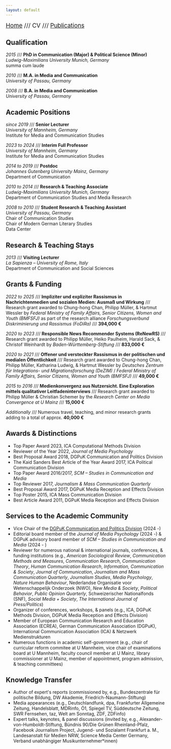 ```yaml
---
layout: default
---
```


<span style="font-size:14pt">[Home](./index.html) /// CV /// [Publications](./publications.html)</span>

## Qualification

*2015* /// **PhD in Communication (Major) & Political Science (Minor)**
<br>*Ludwig-Maximilians University Munich, Germany*
<br>summa cum laude

*2010* /// **M.A. in Media and Communication**
<br>*University of Passau, Germany*

*2008* /// **B.A. in Media and Communication**
<br>*University of Passau, Germany*

## Academic Positions

*since 2019* /// **Senior Lecturer**
<br>*University of Mannheim, Germany*
<br>Institute for Media and Communication Studies

*2023 to 2024* /// **Interim Full Professor**
<br>*University of Mannheim, Germany*
<br>Institute for Media and Communication Studies

*2014 to 2019* /// **Postdoc**
<br>*Johannes Gutenberg University Mainz, Germany*
<br>Department of Communication

*2010 to 2014* /// **Research & Teaching Associate**
<br>*Ludwig-Maximilians University Munich, Germany*
<br>Department of Communication Studies and Media Research

*2008 to 2010* /// **Student Research & Teaching Assistant**
<br>*University of Passau, Germany*
<br>Chair of Communication Studies
<br>Chair of Modern German Literary Studies
<br>Data Center

## Research & Teaching Stays

*2013* /// **Visiting Lecturer**
<br>*La Sapienza – University of Rome, Italy*
<br>Department of Communication and Social Sciences

## Grants & Funding

*2022 to 2025* /// **Impliziter und expliziter Rassismus in Nachrichtenmedien und sozialen Medien: Ausmaß und Wirkung** /// Research grant awarded to Chung-hong Chan, Philipp Müller, & Hartmut Wessler by *Federal Ministry of Family Affairs, Senior Citizens, Women and Youth (BMFSFJ)* as part of the research alliance *Forschungsverbund Diskriminierung und Rassismus (FoDiRa)* /// **394,000 €** 

*2020 to 2023* /// **Responsible News Recommender Systems (ReNewRS)** /// Research grant awarded to Philipp Müller, Heiko Paulheim, Harald Sack, & Christof Weinhardt by *Baden-Württemberg-Stiftung* /// **833,000 €**

*2020 to 2021* /// **Offener und versteckter Rassismus in der politischen und medialen Öffentlichkeit**
/// Research grant awarded to Chung-hong Chan, Philipp Müller, Katharina Ludwig, & Hartmut Wessler by *Deutsches Zentrum für Integrations- und Migrationsforschung (DeZIM)* / *Federal Ministry of Family Affairs, Senior Citizens, Women and Youth (BMFSFJ)* /// **49,000 €**

*2015 to 2016* /// **Medienkonvergenz aus Nutzersicht. Eine Exploration mittels qualitativer Leitfadeninterviews** /// Research grant awarded to Philipp Müller & Christian Schemer by the *Research Center on Media Convergence at U Mainz* /// **15,000 €**

*Additionally* /// Numerous travel, teaching, and minor research grants adding to a total of approx. **40,000 €**

## Awards & Distinctions

* Top Paper Award 2023, ICA Computational Methods Division
* Reviewer of the Year 2022, *Journal of Media Psychology*
* Best Proposal Award 2018, DGPuK Communication and Politics Division
* The Kaid Sanders Best Article of the Year Award 2017, ICA Political Communication Division
* Top Paper Award 2016/2017, *SCM – Studies in Communication and Media*
* Top Reviewer 2017, *Journalism & Mass Communication Quarterly*
* Best Proposal Award 2017, DGPuK Media Reception and Effects Division
* Top Poster 2015, ICA Mass Communication Division
* Best Article Award 2011, DGPuK Media Reception and Effects Division

## Services to the Academic Community

* Vice Chair of the <a href="https://www.dgpuk.de/de/fachgruppen/kommunikation-und-politik" target="_blank">DGPuK Communication and Politics Division</a> (2024 -)
* Editorial board member of the *Journal of Media Psychology* (2024 -) & DGPuK advisory board member of *SCM – Studies in Communication and Media* (2024 - )
* Reviewer for numerous national & international journals, conferences, & funding institutions (e.g., *American Sociological Review*, *Communication Methods and Measures*, *Communication Research*, *Communication Theory*, *Human Communication Research*, *Information, Communication & Society*,  *Journal of Communication*, *Journalism and Mass Communication Quarterly*, *Journalism Studies*, *Media Psychology*, *Nature Human Behaviour*, Nederlandse Organisatie voor Wetenschappelijk Onderzoek (NWO), *New Media & Society*, *Political Behavior*, *Public Opinion Quarterly*, Schweizerischer Nationalfonds (SNF), *Social Media + Society*, *The International Journal of Press/Politics*)
* Organizer of conferences, workshops, & panels (e.g., ICA, DGPuK Methods Division, DGPuK Media Reception and Effects Division)
* Member of European Communication Research and Education Association (ECREA), German Communication Association (DGPuK), International Communication Association (ICA) & Netzwerk Medienstrukturen
* Numerous functions in academic self-government (e.g., chair of curricular reform commitee at U Mannheim, vice chair of examinations board at U Mannheim, faculty council member at U Mainz, library commissioner at U Mainz, member of appointment, program admission, & teaching committees)

## Knowledge Transfer

* Author of expert's reports (commissioned by, e.g., Bundeszentrale für politische Bildung, DW Akademie, Friedrich-Naumann-Stiftung)
* Media appearances (e.g., Deutschlandfunk, dpa, Frankfurter Allgemeine Zeitung, Handelsblatt, MDRinfo, Ö1, Spiegel TV, Süddeutsche Zeitung, SWR Fernsehen, taz, Welt am Sonntag, ZDF, ZDFinfo)
* Expert talks, keynotes, & panel discussions (invited by, e.g., Alexander-von-Humboldt-Stiftung, Bündnis 90/Die Grünen Rheinland-Pfalz, Facebook Journalism Project, Jugend- und Sozialamt Frankfurt a. M., Landesanstalt für Medien NRW, Science Media Center Germany, Verband unabhängiger Musikunternehmer*innen)